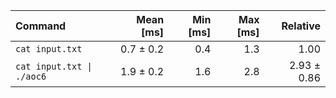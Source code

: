 | Command | Mean [ms] | Min [ms] | Max [ms] | Relative |
|:---|---:|---:|---:|---:|
| `cat input.txt` | 0.7 ± 0.2 | 0.4 | 1.3 | 1.00 |
| `cat input.txt \| ./aoc6` | 1.9 ± 0.2 | 1.6 | 2.8 | 2.93 ± 0.86 |
